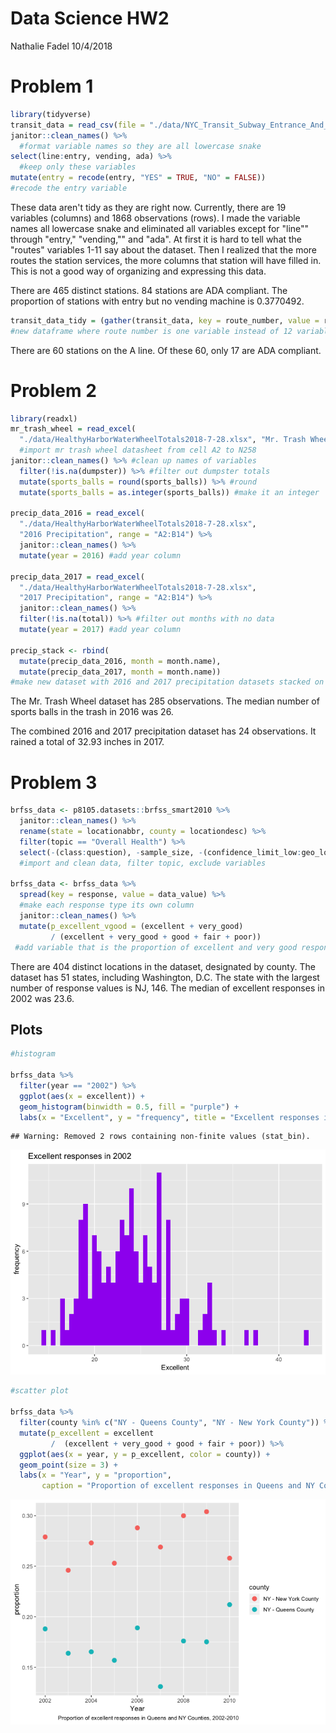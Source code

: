 Data Science HW2
================
Nathalie Fadel
10/4/2018

Problem 1
=========

``` r
library(tidyverse)
transit_data = read_csv(file = "./data/NYC_Transit_Subway_Entrance_And_Exit_Data.csv") %>% #data import
janitor::clean_names() %>% 
  #format variable names so they are all lowercase snake
select(line:entry, vending, ada) %>%  
  #keep only these variables
mutate(entry = recode(entry, "YES" = TRUE, "NO" = FALSE)) 
#recode the entry variable
```

These data aren't tidy as they are right now. Currently, there are 19 variables (columns) and 1868 observations (rows). I made the variable names all lowercase snake and eliminated all variables except for "line"" through "entry," "vending,"" and "ada". At first it is hard to tell what the "routes" variables 1-11 say about the dataset. Then I realized that the more routes the station services, the more columns that station will have filled in. This is not a good way of organizing and expressing this data.

There are 465 distinct stations. 84 stations are ADA compliant. The proportion of stations with entry but no vending machine is 0.3770492.

``` r
transit_data_tidy = (gather(transit_data, key = route_number, value = route, route1:route11)) 
#new dataframe where route number is one variable instead of 12 variables.
```

There are 60 stations on the A line. Of these 60, only 17 are ADA compliant.

Problem 2
=========

``` r
library(readxl)
mr_trash_wheel = read_excel(
  "./data/HealthyHarborWaterWheelTotals2018-7-28.xlsx", "Mr. Trash Wheel", range = "A2:N338") %>% 
  #import mr trash wheel datasheet from cell A2 to N258
janitor::clean_names() %>% #clean up names of variables
  filter(!is.na(dumpster)) %>% #filter out dumpster totals
  mutate(sports_balls = round(sports_balls)) %>% #round 
  mutate(sports_balls = as.integer(sports_balls)) #make it an integer

precip_data_2016 = read_excel(
  "./data/HealthyHarborWaterWheelTotals2018-7-28.xlsx", 
  "2016 Precipitation", range = "A2:B14") %>%
  janitor::clean_names() %>%
  mutate(year = 2016) #add year column
  
precip_data_2017 = read_excel(
  "./data/HealthyHarborWaterWheelTotals2018-7-28.xlsx", 
  "2017 Precipitation", range = "A2:B14") %>%
  janitor::clean_names() %>%
  filter(!is.na(total)) %>% #filter out months with no data
  mutate(year = 2017) #add year column

precip_stack <- rbind(
  mutate(precip_data_2016, month = month.name), 
  mutate(precip_data_2017, month = month.name)) 
#make new dataset with 2016 and 2017 precipitation datasets stacked on top of each other, and change month number to month name
```

The Mr. Trash Wheel dataset has 285 observations. The median number of sports balls in the trash in 2016 was 26.

The combined 2016 and 2017 precipitation dataset has 24 observations. It rained a total of 32.93 inches in 2017.

Problem 3
=========

``` r
brfss_data <- p8105.datasets::brfss_smart2010 %>%
  janitor::clean_names() %>%
  rename(state = locationabbr, county = locationdesc) %>%
  filter(topic == "Overall Health") %>%
  select(-(class:question), -sample_size, -(confidence_limit_low:geo_location))
  #import and clean data, filter topic, exclude variables

brfss_data <- brfss_data %>%
  spread(key = response, value = data_value) %>% 
  #make each response type its own column
  janitor::clean_names() %>% 
  mutate(p_excellent_vgood = (excellent + very_good) 
         / (excellent + very_good + good + fair + poor))
 #add variable that is the proportion of excellent and very good responses.
```

There are 404 distinct locations in the dataset, designated by county. The dataset has 51 states, including Washington, D.C. The state with the largest number of response values is NJ, 146. The median of excellent responses in 2002 was 23.6.

Plots
-----

``` r
#histogram

brfss_data %>%
  filter(year == "2002") %>%
  ggplot(aes(x = excellent)) +
  geom_histogram(binwidth = 0.5, fill = "purple") +
  labs(x = "Excellent", y = "frequency", title = "Excellent responses in 2002")
```

    ## Warning: Removed 2 rows containing non-finite values (stat_bin).

![](HW2_files/figure-markdown_github/unnamed-chunk-5-1.png)

``` r
#scatter plot

brfss_data %>%
  filter(county %in% c("NY - Queens County", "NY - New York County")) %>%
  mutate(p_excellent = excellent 
         /  (excellent + very_good + good + fair + poor)) %>% 
  ggplot(aes(x = year, y = p_excellent, color = county)) +
  geom_point(size = 3) +
  labs(x = "Year", y = "proportion", 
       caption = "Proportion of excellent responses in Queens and NY Counties, 2002-2010") 
```

![](HW2_files/figure-markdown_github/unnamed-chunk-5-2.png)
